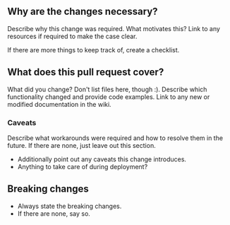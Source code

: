 ## Why are the changes necessary?

Describe why this change was required. What motivates this? Link to any
resources if required to make the case clear.

If there are more things to keep track of, create a checklist.

## What does this pull request cover?

What did you change? Don't list files here, though :). Describe which
functionality changed and provide code examples. Link to any new or modified
documentation in the wiki.

### Caveats

Describe what workarounds were required and how to resolve them in the future.
If there are none, just leave out this section.

- Additionally point out any caveats this change introduces.
- Anything to take care of during deployment?

## Breaking changes

- Always state the breaking changes.
- If there are none, say so.
